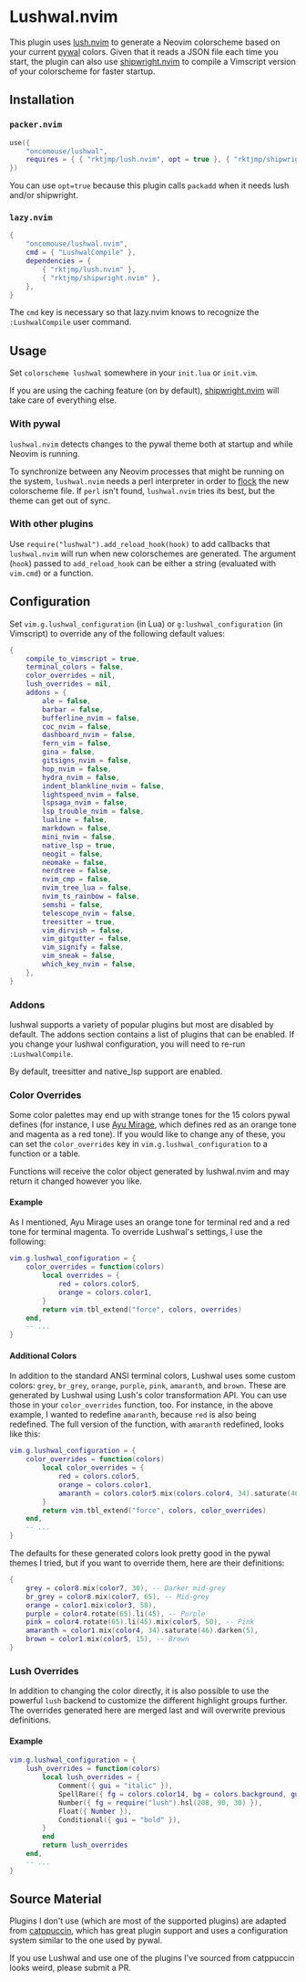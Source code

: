 # Lushwal.nvim

This plugin uses [lush.nvim](https://github.com/rktjmp/lush.nvim) to generate a Neovim colorscheme based on your current [pywal](https://github.com/dylanaraps/pywal) colors. Given that it reads a JSON file each time you start, the plugin can also use [shipwright.nvim](https://github.com/rktjmp/shipwright.nvim) to compile a Vimscript version of your colorscheme for faster startup.


## Installation

### `packer.nvim`

```lua
use({
	"oncomouse/lushwal",
	requires = { { "rktjmp/lush.nvim", opt = true }, { "rktjmp/shipwright.nvim", opt = true } },
})
```

You can use `opt=true` because this plugin calls `packadd` when it needs lush and/or shipwright.

### `lazy.nvim`

```lua
{
	"oncomouse/lushwal.nvim",
	cmd = { "LushwalCompile" },
	dependencies = {
		{ "rktjmp/lush.nvim" },
		{ "rktjmp/shipwright.nvim" },
	},
}
```

The `cmd` key is necessary so that lazy.nvim knows to recognize the `:LushwalCompile` user command.

## Usage

Set `colorscheme lushwal` somewhere in your `init.lua` or `init.vim`.

If you are using the caching feature (on by default), [shipwright.nvim](https://github.com/rktjmp/shipwright.nvim) will take care of everything else.

### With pywal

`lushwal.nvim` detects changes to the pywal theme both at startup and while Neovim is running.

To synchronize between any Neovim processes that might be running on the system, `lushwal.nvim` needs a perl interpreter in order to [flock](https://linux.die.net/man/2/flock) the new colorscheme file. If `perl` isn't found, `lushwal.nvim` tries its best, but the theme can get out of sync.

### With other plugins

Use `require("lushwal").add_reload_hook(hook)` to add callbacks that `lushwal.nvim` will run when new colorschemes are generated. The argument (`hook`) passed to `add_reload_hook` can be either a string (evaluated with `vim.cmd`) or a function.

## Configuration

Set `vim.g.lushwal_configuration` (in Lua) or `g:lushwal_configuration` (in Vimscript) to override any of the following default values:

~~~lua
{
	compile_to_vimscript = true,
	terminal_colors = false,
	color_overrides = nil,
	lush_overrides = nil,
	addons = {
		ale = false,
		barbar = false,
		bufferline_nvim = false,
		coc_nvim = false,
		dashboard_nvim = false,
		fern_vim = false,
		gina = false,
		gitsigns_nvim = false,
		hop_nvim = false,
		hydra_nvim = false,
		indent_blankline_nvim = false,
		lightspeed_nvim = false,
		lspsaga_nvim = false,
		lsp_trouble_nvim = false,
		lualine = false,
		markdown = false,
		mini_nvim = false,
		native_lsp = true,
		neogit = false,
		neomake = false,
		nerdtree = false,
		nvim_cmp = false,
		nvim_tree_lua = false,
		nvim_ts_rainbow = false,
		semshi = false,
		telescope_nvim = false,
		treesitter = true,
		vim_dirvish = false,
		vim_gitgutter = false,
		vim_signify = false,
		vim_sneak = false,
		which_key_nvim = false,
	},
}
~~~

### Addons

lushwal supports a variety of popular plugins but most are disabled by default. The addons section contains a list of plugins that can be enabled. If you change your lushwal configuration, you will need to re-run `:LushwalCompile`.

By default, treesitter and native_lsp support are enabled.

### Color Overrides

Some color palettes may end up with strange tones for the 15 colors pywal defines (for instance, I use [Ayu Mirage](https://github.com/dempfi/ayu), which defines red as an orange tone and magenta as a red tone). If you would like to change any of these, you can set the `color_overrides` key in `vim.g.lushwal_configuration` to a function or a table.

Functions will receive the color object generated by lushwal.nvim and may return it changed however you like.

#### Example

As I mentioned, Ayu Mirage uses an orange tone for terminal red and a red tone for terminal magenta. To override Lushwal's settings, I use the following:

```lua
vim.g.lushwal_configuration = {
	color_overrides = function(colors)
		local overrides = {
			red = colors.color5,
			orange = colors.color1,
		}
		return vim.tbl_extend("force", colors, overrides)
	end,
	-- ...
}
```

#### Additional Colors

In addition to the standard ANSI terminal colors, Lushwal uses some custom colors: `grey`, `br_grey`, `orange`, `purple`, `pink`, `amaranth`, and `brown`. These are generated by Lushwal using Lush's color transformation API. You can use those in your `color_overrides` function, too. For instance, in the above example, I wanted to redefine `amaranth`, because `red` is also being redefined. The full version of the function, with `amaranth` redefined, looks like this:

```lua
vim.g.lushwal_configuration = {
	color_overrides = function(colors)
		local color_overrides = {
			red = colors.color5,
			orange = colors.color1,
			amaranth = colors.color5.mix(colors.color4, 34).saturate(46).darken(5),
		}
		return vim.tbl_extend("force", colors, color_overrides)
	end,
	-- ...
}
```

The defaults for these generated colors look pretty good in the pywal themes I tried, but if you want to override them, here are their definitions:

```lua
{
	grey = color8.mix(color7, 30), -- Darker mid-grey
	br_grey = color8.mix(color7, 65), -- Mid-grey
	orange = color1.mix(color3, 50),
	purple = color4.rotate(65).li(45), -- Purple
	pink = color4.rotate(65).li(45).mix(color5, 50), -- Pink
	amaranth = color1.mix(color4, 34).saturate(46).darken(5),
	brown = color1.mix(color5, 15), -- Brown
}
```

### Lush Overrides
In addition to changing the color directly, it is also possible to use the powerful `lush` backend to customize the different highlight groups further. The overrides generated here are merged last and will overwrite previous definitions.

#### Example

```lua
vim.g.lushwal_configuration = {
	lush_overrides = function(colors)
		local lush_overrides = {
			Comment({ gui = "italic" }),
			SpellRare({ fg = colors.color14, bg = colors.background, gui = "underline" }),
			Number({ fg = require("lush").hsl(208, 90, 30) }),
			Float({ Number }),
			Conditional({ gui = "bold" }),
		}
		end
		return lush_overrides
	end,
	-- ...
}
```

## Source Material

Plugins I don't use (which are most of the supported plugins) are adapted from [catppuccin](https://github.com/catppuccin/nvim), which has great plugin support and uses a configuration system similar to the one used by pywal.

If you use Lushwal and use one of the plugins I've sourced from catppuccin looks weird, please submit a PR.
